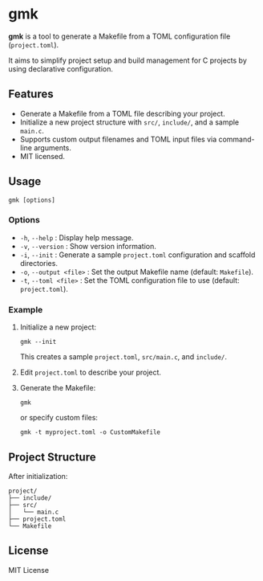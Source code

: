 # gmk

**gmk** is a tool to generate a Makefile from a TOML configuration file (`project.toml`).

It aims to simplify project setup and build management for C projects by using declarative configuration.

## Features

- Generate a Makefile from a TOML file describing your project.
- Initialize a new project structure with `src/`, `include/`, and a sample `main.c`.
- Supports custom output filenames and TOML input files via command-line arguments.
- MIT licensed.

## Usage

```
gmk [options]
```

### Options

- `-h`, `--help` : Display help message.
- `-v`, `--version` : Show version information.
- `-i`, `--init` : Generate a sample `project.toml` configuration and scaffold directories.
- `-o`, `--output <file>` : Set the output Makefile name (default: `Makefile`).
- `-t`, `--toml <file>` : Set the TOML configuration file to use (default: `project.toml`).

### Example

1. Initialize a new project:
   ```
   gmk --init
   ```
   This creates a sample `project.toml`, `src/main.c`, and `include/`.

2. Edit `project.toml` to describe your project.

3. Generate the Makefile:
   ```
   gmk
   ```
   or specify custom files:
   ```
   gmk -t myproject.toml -o CustomMakefile
   ```

## Project Structure

After initialization:
```
project/
├── include/
├── src/
│   └── main.c
├── project.toml
└── Makefile
```

## License

MIT License
